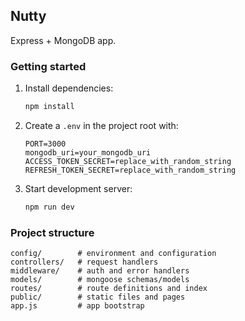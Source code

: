 ## Nutty

Express + MongoDB app.

### Getting started

1. Install dependencies:
   ```bash
   npm install
   ```
2. Create a `.env` in the project root with:
   ```
   PORT=3000
   mongodb_uri=your_mongodb_uri
   ACCESS_TOKEN_SECRET=replace_with_random_string
   REFRESH_TOKEN_SECRET=replace_with_random_string
   ```
3. Start development server:
   ```bash
   npm run dev
   ```

### Project structure

```
config/        # environment and configuration
controllers/   # request handlers
middleware/    # auth and error handlers
models/        # mongoose schemas/models
routes/        # route definitions and index
public/        # static files and pages
app.js         # app bootstrap
```


